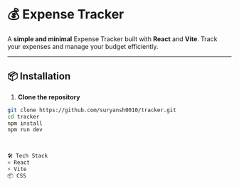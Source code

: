  # 💰 Expense Tracker 
 
A **simple and minimal** Expense Tracker built with **React** and **Vite**. Track your expenses and manage your budget efficiently.
 
---

## 📦 Installation 
   

1. **Clone the repository**  
```bash
git clone https://github.com/suryansh0010/tracker.git
cd tracker
npm install
npm run dev

  
           
🛠️ Tech Stack
⚛️ React
⚡ Vite
📦 CSS
